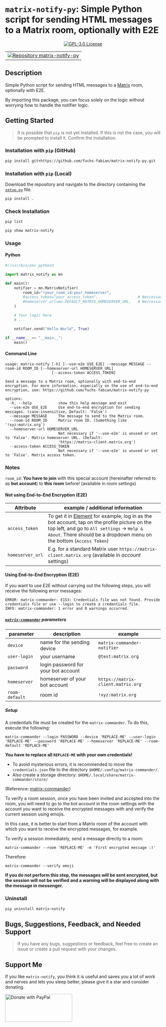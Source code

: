 # `matrix-notify-py`: Simple Python script for sending HTML messages to a Matrix room, optionally with E2E

<p align="center">
  <a href="./LICENSE">
    <img alt="GPL-3.0 License" src="https://img.shields.io/badge/GitHub-GPL--3.0-informational">
  </a>
</p>

<div align="center">
  <table>
    <tr>
      <td>
        <a href="https://github.com/fuchs-fabian/matrix-notify-py">
          <img src="https://github-readme-stats.vercel.app/api/pin/?username=fuchs-fabian&repo=matrix-notify-py&theme=holi&hide_border=true&border_radius=10" alt="Repository matrix-notify-py"/>
        </a>
      </td>
    </tr>
  </table>
</div>

## Description

Simple Python script for sending HTML messages to a [Matrix](https://matrix.org/) room, optionally with E2E.

By importing this package, you can focus solely on the logic without worrying how to handle the notifier logic.

## Getting Started

> It is possible that `pip` is not yet installed. If this is not the case, you will be prompted to install it. Confirm the installation.

### Installation with `pip` (GitHub)

```bash
pip install git+https://github.com/fuchs-fabian/matrix-notify-py.git
```

### Installation with `pip` (Local)

Download the repository and navigate to the directory containing the [`setup.py`](setup.py) file.

```bash
pip install .
```

### Check Installation

```bash
pip list
```

```bash
pip show matrix-notify
```

### Usage

#### Python

```python
#!/usr/bin/env python3

import matrix_notify as mn

def main():
    notifier = mn.MatrixNotifier(
        room_id="!your_room_id:your_homeserver",
        #access_token="your_access_token",                  # Neccessary if using not E2E
        #homeserver_url=mn.DEFAULT_MATRIX_HOMESERVER_URL,   # Neccessary if using not E2E
    )

    # Your logic here
    # ...

    notifier.send("Hello World", True)

if __name__ == "__main__":
    main()
```

#### Command Line

```plain
usage: matrix-notify [-h] [--use-e2e USE_E2E] --message MESSAGE --room-id ROOM_ID [--homeserver-url HOMESERVER_URL]
                     [--access-token ACCESS_TOKEN]

Send a message to a Matrix room, optionally with end-to-end encryption. For more information, especially on the use of end-to-end
encryption, see: https://github.com/fuchs-fabian/matrix-notify-py

options:
  -h, --help            show this help message and exit
  --use-e2e USE_E2E     Use end-to-end encryption for sending messages. (case-insensitive, Default: 'False')
  --message MESSAGE     The message to send to the Matrix room.
  --room-id ROOM_ID     Matrix room ID. (Something like '!xyz:matrix.org')
  --homeserver-url HOMESERVER_URL
                        Not necessary if '--use-e2e' is unused or set to 'False'. Matrix homeserver URL. (Default:
                        'https://matrix-client.matrix.org')
  --access-token ACCESS_TOKEN
                        Not necessary if '--use-e2e' is unused or set to 'False'. Matrix access token.
```

### Notes

`room_id`: **You have to join** with this special account (hereinafter referred to as **bot account**) to **this room** before! (available in _room_ settings)

#### Not using End-to-End Encryption (E2E)

| Attribute        | example / additional information                                                                                                                                                                                                           |
|------------------|--------------------------------------------------------------------------------------------------------------------------------------------------------------------------------------------------------------------------------------------|
| `access_token`   | To get it in [Element](https://element.io/) for example, log in as the bot account, tap on the profile picture on the top left, and go to `All settings` → `Help & About`. There should be a dropdown menu on the bottom (`Access Token`)  |
| `homeserver_url` | E.g. for a standard Matrix user `https://matrix-client.matrix.org` (available in _account_ settings)                                                                                                                                       |

#### Using End-to-End Encryption (E2E)

If you want to use E2E without carrying out the following steps, you will receive the following error messages:

```plain
ERROR: matrix-commander: E153: Credentials file was not found. Provide credentials file or use --login to create a credentials file.
INFO: matrix-commander: 1 error and 0 warnings occurred.
```

##### [`matrix-commander`](https://github.com/8go/matrix-commander/tree/master) parameters

| parameter      | description                         | example                            |
|----------------|-------------------------------------|------------------------------------|
| `device`       | name for the sending device         | `matrix-commander-notifier`        |
| `user-login`   | your username                       | `@test:matrix.org`                 |
| `password`     | login password for your bot account |                                    |
| `homeserver`   | homeserver of your bot account      | `https://matrix-client.matrix.org` |
| `room-default` | room id                             | `!xyz:matrix.org`                  |

##### Setup

A credentials file must be created for the `matrix-commander`. To do this, execute the following:

```plain
matrix-commander --login PASSWORD --device 'REPLACE-ME' --user-login 'REPLACE-ME' --password 'REPLACE-ME' --homeserver 'REPLACE-ME' --room-default 'REPLACE-ME'
```

**You have to replace all `REPLACE-ME` with your own credentials!**

- To avoid mysterious errors, it is recommended to move the `credentials.json` file to the directory `$HOME/.config/matrix-commander/`.
- Also create a storage directory: `$HOME/.local/share/matrix-commander/store/`

(Reference: [matrix-commander](https://github.com/8go/matrix-commander/tree/master?tab=readme-ov-file#first-run-set-up-credentials-file-end-to-end-encryption))

To verify a room session, once you have been invited and accepted into the room, you will need to go to the bot account in the room settings with the account you want to receive the encrypted messages with and verify the current session using emojis.

In this case, it is better to start from a Matrix room of the account with which you want to receive the encrypted messages, for example.

To verify a session immediately, send a message directly to a room:

```plain
matrix-commander --room 'REPLACE-ME' -m 'First encrypted message :)'
```

Therefore:

```plain
matrix-commander --verify emoji
```

**If you do not perform this step, the messages will be sent encrypted, but the session will not be verified and a warning will be displayed along with the message in messenger.**

### Uninstall

```bash
pip uninstall matrix-notify
```

## Bugs, Suggestions, Feedback, and Needed Support

> If you have any bugs, suggestions or feedback, feel free to create an issue or create a pull request with your changes.

## Support Me

If you like `matrix-notify`, you think it is useful and saves you a lot of work and nerves and lets you sleep better, please give it a star and consider donating.

<a href="https://www.paypal.com/donate/?hosted_button_id=4G9X8TDNYYNKG" target="_blank">
  <!--
    https://github.com/stefan-niedermann/paypal-donate-button
  -->
  <img src="https://raw.githubusercontent.com/stefan-niedermann/paypal-donate-button/master/paypal-donate-button.png" style="height: 90px; width: 217px;" alt="Donate with PayPal"/>
</a>